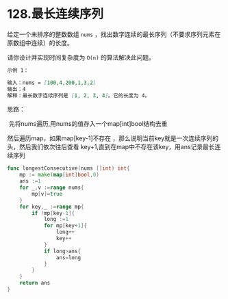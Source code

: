 # 128.最长连续序列

给定一个未排序的整数数组 `nums` ，找出数字连续的最长序列（不要求序列元素在原数组中连续）的长度。

请你设计并实现时间复杂度为 `O(n)` 的算法解决此问题。

```markdown
示例 1：

输入：nums = [100,4,200,1,3,2]
输出：4
解释：最长数字连续序列是 [1, 2, 3, 4]。它的长度为 4。
```

思路：

​	先将nums遍历,用nums的值存入一个map[int]bool结构去重

然后遍历map，如果map[key-1]不存在 ，那么说明当前key就是一次连续序列的头，然后我们依次往后查看 key+1,直到在map中不存在该key，用ans记录最长连续序列

```go
func longestConsecutive(nums []int) int{
    mp := make(map[int]bool,0)
    ans :=1
    for _,v :=range nums{
        mp[v]=true
    }
    for key,_ :=range mp{
        if !mp[key-1]{
            long :=1
            for mp[key+1]{
                long++
                key++
            }
            if long>ans{
                ans=long
            }
        }
    }
    return ans
}
```

